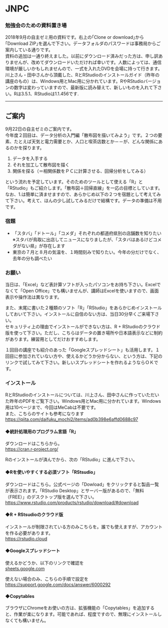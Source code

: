 # JNPC
### 勉強会のための資料置き場

2018年9月の自主ゼミ用の資料です。右上の｢Clone or download｣から｢Download ZIP｣を選んで下さい。データフォルダのパスワードは事務局からご案内している通りです。  
資料の追加は一通り終えました。以前にダウンロード済みだった方は、申し訳ありませんが、改めてダウンロードいただければ幸いです。人数によっては、通信環境が厳しいかもしれませんので、一式を入れたDVDを会場に持って行きます。  
川上さん・田中さんから頂戴した、RとRStudioのインストールガイド（昨年の講座のもの）は、Windows用とMac用に分かれています。RやRStudioバージョンの数字は変わっていますので、最新版に読み替えて、新しいものを入れて下さい。Rは3.5.1、RStudioは1.1.456です.  

---

## ご案内

9月22日の自主ゼミのご案内です。  
今年度２回目は、データ分析の入門編「散布図を描いてみよう」です。２つの要素、たとえば天気と電力需要とか、人口と喫茶店数とか－－が、どんな関係にあるのかを探ります。  

1.  データを入手する
1.  それを加工して散布図を描く
1.  関係を探る（＝相関係数をＰＣに計算させる、回帰分析をしてみる）

という流れを予定しています。そのためのツールとして使える「R」と「RStudio」もご紹介します。「散布図＋回帰直線」を一応の目標としています。  
なお、1.は簡単に済ませますので、あらかじめ以下の２つを宿題として考えてみて下さい。考えて、ほんの少し試してみるだけで結構です。データの準備は不用です。


### 宿題

-  「スタバ」「ドトール」「コメダ」それぞれの都道府県別の店舗数を知りたい  
    ※スタバが鳥取に出店してニュースになりましたが、「スタバはあるけどコメダがない県」が存在します  
- 東京の７月と８月の気温を、１時間刻みで知りたい。今年の分だけでなく、去年の分も調べたい


### お願い

当日は、「Excel」など表計算ソフトが入ったパソコンをお持ち下さい。Excelでなくて「Open Office」でも構いませんが、講師はExcelを使いますので、画面表示や操作法は異なります。  

また、末尾に書いた２種類のソフト「R」「RStudio」をあらかじめインストールしておいて下さい。インストールに自信のない方は、当日30分早くご来場下さい。  
セキュリティ上の理由でインストールができない方は、R + RStudioのクラウド版を使って下さい。ただし、こちらはデータの置き場所や日本語表示などに制約があります。練習用としてだけおすすめします。  

１回目の講座でも紹介のあった「Googleスプレッドシート」も活用します。１回目に参加されていない方や、使えるかどうか分からない、という方は、下記のリンクで試してみて下さい。新しいスプレッドシートを作れるようならＯＫです。  

### インストール

RとRStudioのインストールについては、川上さん、田中さんに作っていただいた昨年のPDFをご覧下さい。Windows用とMac用に分かれています。Windows用は10ページまで、今回はMeCabは不要です。  
また、こちらのサイトも参考になります  
https://qiita.com/daifuku_mochi2/items/ad0b398e6affd0688c97

#### ◆統計処理用のプログラム言語「R」

ダウンロードはこちらから。  
https://cran.r-project.org/

Rのインストールが済んでから、次の「RStudio」に進んで下さい。  

#### ◆Rを使いやすくする必須ソフト「RStsudio」

ダウンロードはこちら。公式ページの「Dowload」をクリックすると製品一覧が表示されます。「RStudio Desktop」とサーバー版があるので、「無料（FREE）」のデスクトップ版を選んで下さい。  
https://www.rstudio.com/products/rstudio/download/#download

#### ◆R + RStsudioのクラウド版

インストールが制限されている方のみこちらを。誰でも使えますが、アカウントを作る必要があります。  
https://rstudio.cloud

#### ◆Googleスプレッドシート

使えるかどうか、以下のリンクで確認を  
[sheets.google.com](https://sheets.google.com)

使えない場合のみ、こちらの手順で設定を  
https://support.google.com/docs/answer/6000292

#### ◆Copytables
ブラウザにChromeをお使いの方は、拡張機能の「Copytables」を追加すると、作業が楽になります。可能であれば、程度ですので、無理にインストールしなくても構いません。  
